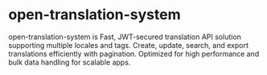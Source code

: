 # open-translation-system
open-translation-system is Fast, JWT-secured translation API solution supporting multiple locales and tags. Create, update, search, and export translations efficiently with pagination. Optimized for high performance and bulk data handling for scalable apps.
